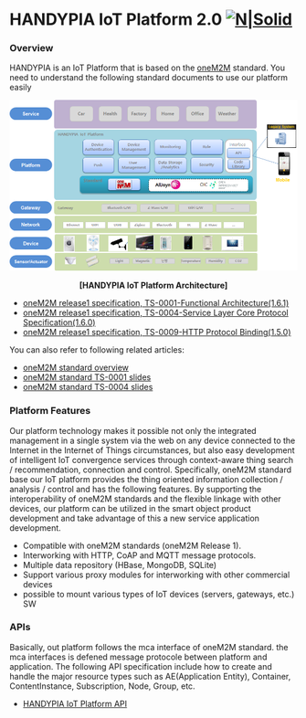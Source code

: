 # HANDYPIA IoT Platform 2.0 [![N|Solid](http://dev.handypia.co.kr/images/common/logo.gif)](http://dev.handypia.co.kr)
### Overview
HANDYPIA is an IoT Platform that is based on the [oneM2M](http://www.onem2m.org/)  standard. You need to understand  the following standard documents to use our platform easily


[![N|Solid](resources/images/HANDYPIA-architecture.png)]()
<p align="center">
  <b>[HANDYPIA IoT Platform Architecture]</b><br>
</p>

  - [oneM2M release1 specification, TS-0001-Functional Architecture(1.6.1)](http://www.onem2m.org/images/files/deliverables/TS-0001-Functional_Architecture-V1_6_1.pdf)
  - [oneM2M release1 specification, TS-0004-Service Layer Core Protocol Specification(1.6.0)](http://www.onem2m.org/images/files/deliverables/UpdateRelease1/TS-0004-Service_Layer_Core_Protocol-V1_6_0.zip)
  - [oneM2M release1 specification, TS-0009-HTTP Protocol Binding(1.5.0)](http://www.onem2m.org/images/files/deliverables/TS-0009-HTTP_Protocol_Binding-V1_5_1.pdf)

You can also refer to following related articles:
  - [oneM2M standard overview](slide/oneM2M(overview).pdf)
  - [oneM2M standard TS-0001 slides](slide/oneM2M(TS0001).pdf)
  - [oneM2M standard TS-0004 slides](slide/oneM2M(TS0004).pdf) 

### Platform Features

 Our platform technology makes it possible not only the integrated management in a single system via the web on any device connected to the Internet in the Internet of Things circumstances, but also  easy development of intelligent IoT convergence services through context-aware thing search / recommendation, connection and control. 
Specifically, oneM2M standard base our IoT platform provides the thing oriented information collection / analysis / control and has the following features. By supporting the interoperability of oneM2M standards and the flexible linkage with other devices, our platform can be utilized in the smart object product development and take advantage of this a new service application development.

  - Compatible with oneM2M standards (oneM2M Release 1).
  - Interworking with HTTP, CoAP and MQTT message protocols.
  - Multiple data repository (HBase, MongoDB, SQLite)
  - Support various proxy modules for interworking with other commercial devices
  - possible to mount various types of IoT devices (servers, gateways, etc.) SW

### APIs
Basically, out platform follows the mca interface of oneM2M standard. the mca interfaces is defened message protocole between platform and application. The following API specification include how to create and handle the major resource types such as AE(Application Entity), Container, ContentInstance, Subscription, Node, Group, etc.

* [HANDYPIA IoT Platform API](http://dev.handypia.co.kr/onem2m/doc/HANDYPIA-2.0_oneM2M_API_v0.11.html)
